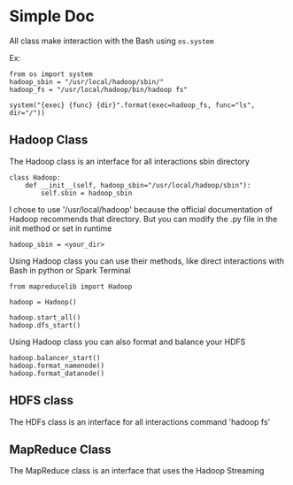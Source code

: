 # Simple Doc

All class make interaction with the Bash using `os.system`

Ex:

```
from os import system
hadoop_sbin = "/usr/local/hadoop/sbin/"
hadoop_fs = "/usr/local/hadoop/bin/hadoop fs"

system("{exec} {func} {dir}".format(exec=hadoop_fs, func="ls", dir="/"))

```

## Hadoop Class

The Hadoop class is an interface for all interactions sbin directory

```
class Hadoop:
    def __init__(self, hadoop_sbin="/usr/local/hadoop/sbin"):
        self.sbin = hadoop_sbin
```
I chose to use '/usr/local/hadoop' because the official documentation of Hadoop recommends that directory. But you can modify the .py file in the init method or set in runtime

`hadoop_sbin = <your_dir>`

Using Hadoop class you can use their methods, like direct interactions with Bash in python or Spark Terminal

```
from mapreducelib import Hadoop

hadoop = Hadoop()

hadoop.start_all()
hadoop.dfs_start()
```

Using Hadoop class you can also format and balance your HDFS

```
hadoop.balancer_start()
hadoop.format_namenode()
hadoop.format_datanode()
```

## HDFS class

The HDFs class is an interface for all interactions command 'hadoop fs'

## MapReduce Class

The MapReduce class is an interface that uses the Hadoop Streaming
